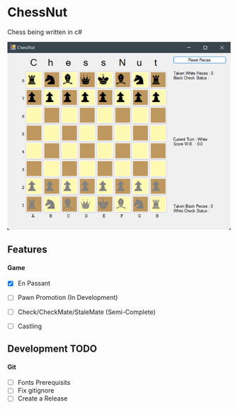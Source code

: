 # ChessNut
Chess being written in c#

<p float="left">
  <img src="assets/screenshots/screenshot10.png" width="600" />
</p>

## Features

#### Game
* [x] En Passant
* [ ] Pawn Promotion (In Development)
* [ ] Check/CheckMate/StaleMate (Semi-Complete)
* [ ] Castling


## Development TODO
#### Git
* [ ] Fonts Prerequisits
* [ ] Fix gitignore
* [ ] Create a Release 
